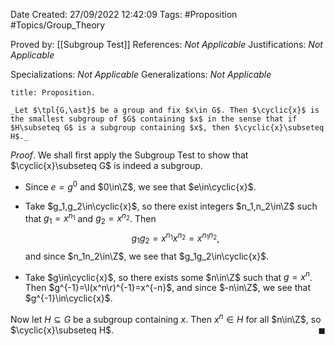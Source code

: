 <div class="topSpace"></div>

Date Created: 27/09/2022 12:42:09
Tags: #Proposition #Topics/Group_Theory

Proved by: [[Subgroup Test]]
References: _Not Applicable_
Justifications: _Not Applicable_

Specializations: _Not Applicable_
Generalizations: _Not Applicable_

``` ad-Proposition
title: Proposition.

_Let $\tpl{G,\ast}$ be a group and fix $x\in G$. Then $\cyclic{x}$ is the smallest subgroup of $G$ containing $x$ in the sense that if $H\subseteq G$ is a subgroup containing $x$, then $\cyclic{x}\subseteq H$._

```

_Proof_. We shall first apply the Subgroup Test to show that $\cyclic{x}\subseteq G$ is indeed a subgroup.
* Since $e=g^0$ and $0\in\Z$, we see that $e\in\cyclic{x}$.

* Take $g_1,g_2\in\cyclic{x}$, so there exist integers $n_1,n_2\in\Z$ such that $g_1=x^{n_1}$ and $g_2=x^{n_2}$. Then
$$\begin{equation}
    g_1g_2=x^{n_1}x^{n_2}=x^{n_1n_2},
\end{equation}$$
and since $n_1n_2\in\Z$, we see that $g_1g_2\in\cyclic{x}$.
* Take $g\in\cyclic{x}$, so there exists some $n\in\Z$ such that $g=x^n$. Then $g^{-1}=\l(x^n\r)^{-1}=x^{-n}$, and since $-n\in\Z$, we see that $g^{-1}\in\cyclic{x}$.

Now let $H\subseteq G$ be a subgroup containing $x$. Then $x^n\in H$ for all $n\in\Z$, so $\cyclic{x}\subseteq H$.<span style="float:right;">$\blacksquare$</span>
